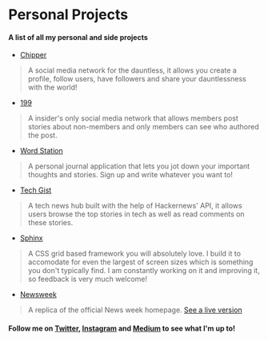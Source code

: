 # Personal Projects
#### A list of all my personal and side projects

* [Chipper](https://github.com/Oluwadamilareolusakin/chipper)
> A social media network for the dauntless, it allows you create a profile, follow users, have followers and share your dauntlessness with the world!

* [199](https://github.com/Oluwadamilareolusakin/members-only)
> A insider's only social media network that allows members post stories about non-members and only members can see who authored the post.

* [Word Station](https://github.com/Oluwadamilareolusakin/word-station)
> A personal journal application that lets you jot down your important thoughts and stories. Sign up and write whatever you want to!

* [Tech Gist](https://github.com/Oluwadamilareolusakin/tech-gist)
> A tech news hub built with the help of Hackernews' API, it allows users browse the top stories in tech as well as read comments on these stories.

* [Sphinx](https://github.com/Oluwadamilareolusakin/sphinx)
> A CSS grid based framework you will absolutely love. I build it to accomodate for even the largest of screen sizes which is something you don't typically find. I am constantly working on it and improving it, so feedback is very much welcome!

* [Newsweek](https://github.com/Oluwadamilareolusakin/news-week-replica)
> A replica of the official News week homepage. [See a live version](https://rawcdn.githack.com/Oluwadamilareolusakin/news-week-replica/239894d031a63fbf2b740dcb5f3024a6639d64be/index.html)



#### Follow me on [Twitter](https://twitter.com/oluwadamilareo_), [Instagram](https://instagram.com/oluwadamilare_olusakin) and [Medium](https://medium.com/@oluwadamilareo_) to see what I'm up to!


